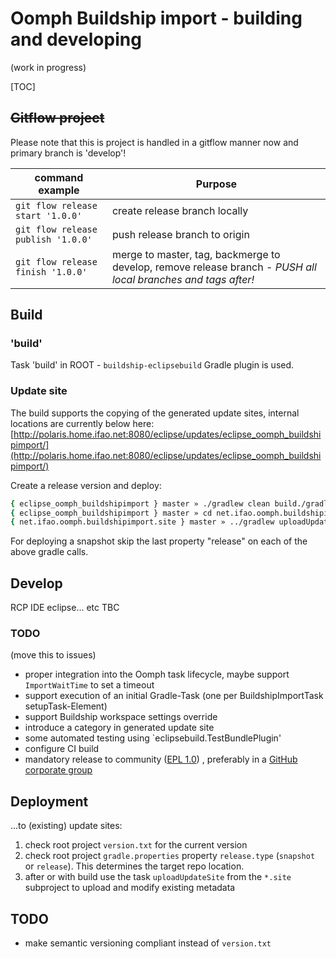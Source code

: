 # Oomph Buildship import - building and developing

(work in progress)

[TOC]

## ~~Gitflow project~~

Please note that this is project is handled in a gitflow manner now and primary branch is 'develop'!

| command example | Purpose                           |
| --------------------------- | --------------------------------- |
| `git flow release start '1.0.0'`     | create release branch locally |
| `git flow release publish '1.0.0'`   | push release branch to origin |
| `git flow release finish '1.0.0'`    | merge to master, tag, backmerge to develop, remove release branch - *PUSH all local branches and tags after!* |

## Build

### 'build'

Task 'build' in ROOT - `buildship-eclipsebuild` Gradle plugin is used.

### Update site

The build supports the copying of the generated update sites, internal locations are currently below here:
[http://polaris.home.ifao.net:8080/eclipse/updates/eclipse_oomph_buildshipimport/](http://polaris.home.ifao.net:8080/eclipse/updates/eclipse_oomph_buildshipimport/)


Create a release version and deploy:

```bash
{ eclipse_oomph_buildshipimport } master » ./gradlew clean build./gradlew clean build -Prelease.type=release
{ eclipse_oomph_buildshipimport } master » cd net.ifao.oomph.buildshipimport.site/
{ net.ifao.oomph.buildshipimport.site } master » ../gradlew uploadUpdateSite -Prelease.type=release
```

For deploying a snapshot skip the last property "release" on each of the above gradle calls.


## Develop

RCP IDE eclipse... etc TBC

### TODO

(move this to issues)

- proper integration into the Oomph task lifecycle, maybe support `ImportWaitTime` to set a timeout
- support execution of an initial Gradle-Task (one per BuildshipImportTask setupTask-Element)
- support Buildship workspace settings override
- introduce a category in generated update site
- some automated testing using `eclipsebuild.TestBundlePlugin'
- configure CI build
- mandatory release to community ([EPL 1.0](https://opensource.org/licenses/EPL-1.0)) , preferably in a [GitHub corporate group](https://github.com/AmadeusITGroup)


## Deployment

...to (existing) update sites:

1. check root project `version.txt` for the current version
2. check root project `gradle.properties` property `release.type` (`snapshot` or `release`). This determines the target repo location.
3. after or with build use the task `uploadUpdateSite` from the `*.site` subproject to upload and modify existing metadata

## TODO

- make semantic versioning compliant instead of `version.txt`










